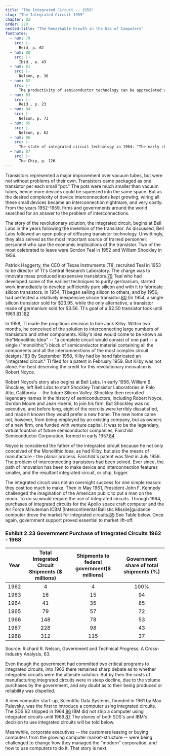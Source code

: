 ```yaml
---
title: "The Integrated Circuit -- 1959"
slug: "The Integrated Circuit 1959"
chapter: 02
order: 220
nested-title: "The Remarkable Growth in the Use of Computers"
footnotes:
  - num: 79
    src: |-
      Reid, p. 62
  - num: 80
    src: |-
      Ibid., p. 43
  - num: 81
    src: |-
      Nelson, p. 36
  - num: 82
    src: |-
      The productivity of semiconductor technology can be appreciated when 40 years later, one million transistor microprocessor chips were selling for around $1,000 -- not $23 million!
  - num: 83
    src: |-
      Reid., p. 23
  - num: 84
    src: |-
      Nelson, p. 73
  - num: 85
    src: |-
      Nelson, p. 62
  - num: 86
    src: |-
      The state of integrated circuit technology in 1964: "The early chips packed half a dozen or so active elements in an area half an inch square." Business Week, Jan 1970, p.71
  - num: 87
    src: |-
      The Chip, p. 126
---
```


Transistors represented a major improvement over vacuum tubes, but were not without problems of their own. Transistors came packaged as one transistor per each small "pot." The pots were much smaller than vacuum tubes, hence more devices could be squeezed into the same space. But as the desired complexity of device interconnections kept growing, wiring all these small devices became an interconnection nightmare, and very costly. From the years 1952-1959, firms and governments around the world searched for an answer to the problem of interconnections.

The story of the revolutionary solution, the integrated circuit, begins at Bell Labs in the years following the invention of the transistor. As discussed, Bell Labs followed an open policy of diffusing transistor technology. Unwittingly, they also served as the most important source of trained personnel; personnel who saw the economic implications of the transistor. Two of the most celebrated to leave were Gordon Teal in 1952 and William Shockley in 1956.

Patrick Haggerty, the CEO of Texas Instruments (TI), recruited Teal in 1953 to be director of TI's Central Research Laboratory. The charge was to innovate mass produced inexpensive transistors.<a name="fnloc79" href="#fn79">79</a> Teal who had developed some of the earliest techniques to purify germanium, started work immediately to develop sufficiently pure silicon and with it to fabricate silicon transistors. In 1954, TI began selling silicon to others, and by 1956, had perfected a relatively inexpensive silicon transistor.<a name="fnloc80" href="#fn80">80</a> (In 1954, a single silicon transistor sold for $23.95, while the only alternative, a transistor made of germanium sold for $3.56. TI's goal of a $2.50 transistor took until 1963.<a name="fnloc81" href="#fn81">81</a> )<a name="fnloc82" href="#fn82">82</a> 

In 1958, TI made the propitious decision to hire Jack Kilby. Within two months, he conceived of the solution to interconnecting large numbers of transistors and other components. Kilby's idea would come to be known as the"Monolithic Idea" -- "a complete circuit would consist of one part -- a single ("monolithic") block of semiconductor material containing all the components and all the interconnections of the most complex circuit designs."<a name="fnloc83" href="#fn83">83</a> By September 1958, Kilby had by hand fabricated an "integrated circuit." TI filed for a patent in February 1959. But Kilby was not alone. For best deserving the credit for this revolutionary innovation is Robert Noyce.

Robert Noyce's story also begins at Bell Labs. In early 1956, William B. Shockley, left Bell Labs to start Shockley Transistor Laboratories in Palo Alto, California -- the future Silicon Valley. Shockley then recruited legendary names in the history of semiconductors, including Robert Noyce, Gordon Moore and Jean Hoerni, to join his firm. But Shockley was no executive, and before long, eight of the recruits were terribly dissatisfied, and made it known they would prefer a new home. The new home came not, however, from being employed by an existing company, but as owners of a new firm, one funded with venture capital. It was to be the legendary, virtual fountain of future semiconductor companies, Fairchild Semiconductor Corporation, formed in early 1957.<a name="fnloc84" href="#fn84">84</a> 

Noyce is considered the father of the integrated circuit because he not only conceived of the Monolithic Idea, as had Kilby, but also the means of manufacture - the planar process. Fairchild's patent was filed in July 1959. The problem of interconnecting transistors had been solved. Ever since, the path of innovation has been to make device and interconnection features smaller, and the resultant integrated circuit, or chip, bigger.

The integrated circuit was not an overnight success for one simple reason: they cost too much to make. Then in May 1961, President John F. Kennedy challenged the imagination of the American public to put a man on the moon. To do so would require the use of integrated circuits. Through 1964, purchases of integrated circuits for the Apollo space craft computer and the Air Force Minuteman ICBM [Intercontinental Ballistic Missile]guidance computer drove the market for integrated circuits.<a name="fnloc85" href="#fn85">85</a> See Table below. Once again, government support proved essential to market lift-off.

### Exhibit 2.23 Government Purchase of Integrated Circuits 1962 - 1968

**Year**|**Total Integrated Circuit Shipments ($ millions)**|**Shipments to federal government($ millions)**|**Government share of total shipments (%)**
:-----:|:-----:|:-----:|:-----:
1962|4|4|100%
1963|16|15|94
1964|41|35|85
1965|79|57|72
1966|148|78|53
1967|228|98|43
1968|312|115|37

Source: Richard R. Nelson, Government and Technical Progress: A Cross-Industry Analysis, 63. 

Even though the government had committed two critical programs to integrated circuits, into 1963 there remained sharp debate as to whether integrated circuits were the ultimate solution. But by then the costs of manufacturing integrated circuits were in steep decline, due to the volume purchases by the government, and any doubt as to their being produced or reliability was dispelled.

A new computer start-up, Scientific Data Systems, founded in 1961 by Max Palevsky, was the first to introduce a computer using integrated circuits. The SDS 92 shipped in 1964.<a name="fnloc86" href="#fn86">86</a> IBM did not ship a computer using integrated circuits until 1969.<a name="fnloc87" href="#fn87">87</a> The stories of both SDS's and IBM's decision to use integrated circuits will be told below.

Meanwhile, corporate executives -- the customers leasing or buying computers from the growing computer market-structure -- were being challenged to change how they managed the "modern" corporation, and how to use computers to do it. That story is next.

